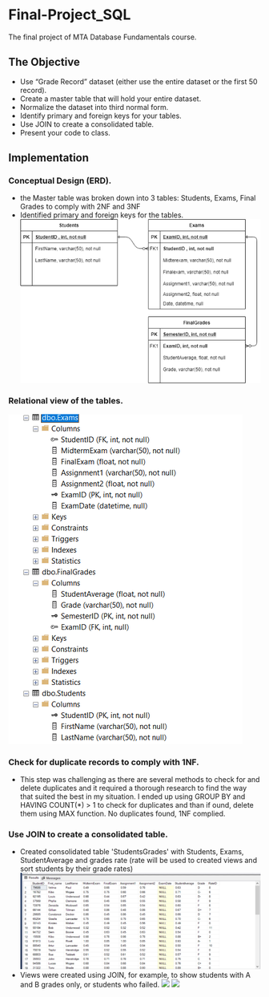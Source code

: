 # Final-Project_SQL
The final project of MTA Database Fundamentals course.
## The Objective
*	Use “Grade Record” dataset (either use the entire dataset or the first 50 record).
*	Create a master table that will hold your entire dataset.
*	Normalize the dataset into third normal form.
*	Identify primary and foreign keys for your tables.
*	Use JOIN to create a consolidated table.
*	Present your code to class.
## Implementation
### Conceptual Design (ERD). 
* the Master table was broken down into 3 tables: Students, Exams, Final Grades to comply with 2NF and 3NF
* Identified primary and foreign keys for the tables.
![](img/ERD.png)

### Relational view of the tables. 
![](img/relational.png)

### Check for duplicate records to comply with 1NF. 
* This step was challenging as there are several methods to check for and delete duplicates and it required a thorough research to find the way that suited the best in my situation. I ended up using GROUP BY and HAVING COUNT(*) > 1 to check for duplicates and than if ound, delete them using MAX function. No duplicates found, 1NF complied.
### Use JOIN to create a consolidated table.
* Created consolidated table 'StudentsGrades' with Students, Exams, StudentAverage and grades rate (rate will be used to created views and sort students by their grade rates)
![](img/consolTable.png)
* Views were created using JOIN, for example, to show students with A and B grades only, or students who failed.
![](img/studentsAB.png)
![](img/studentsF.png)

